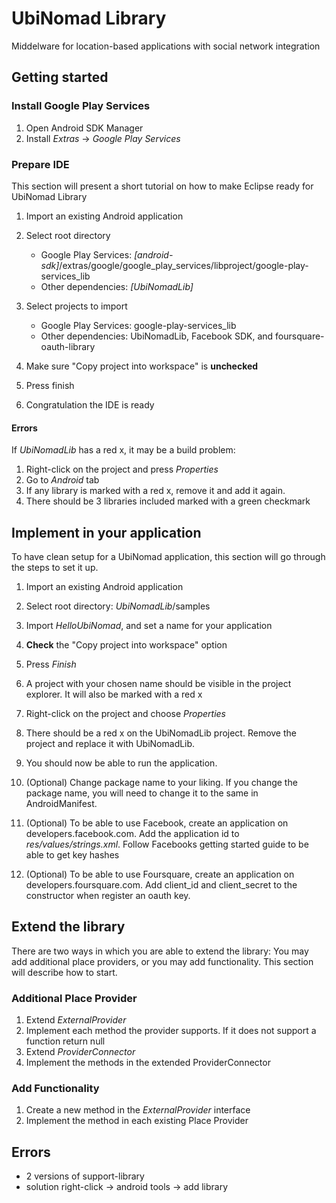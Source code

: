 UbiNomad Library
================

Middelware for location-based applications with social network integration



## Getting started

### Install Google Play Services

1. Open Android SDK Manager
2. Install *Extras* -> *Google Play Services*


### Prepare IDE
This section will present a short tutorial on how to make Eclipse ready for UbiNomad Library

1. Import an existing Android application
2. Select root directory
	- Google Play Services:  *[android-sdk]*/extras/google/google_play_services/libproject/google-play-services_lib
	- Other dependencies: *[UbiNomadLib]*

3. Select projects to import 
	- Google Play Services:  google-play-services_lib
	- Other dependencies: UbiNomadLib, Facebook SDK, and foursquare-oauth-library 

4. Make sure "Copy project into workspace" is **unchecked**
5. Press finish
5. Congratulation the IDE is ready

#### Errors
If *UbiNomadLib* has a red x, it may be a build problem:
1. Right-click on the project and press *Properties* 
2. Go to *Android* tab
3. If any library is marked with a red x, remove it and add it again.
4. There should be 3 libraries included marked with a green checkmark


## Implement in your application

To have clean setup for a UbiNomad application, this section will go through the steps to set it up.  

1. Import an existing Android application
2. Select root directory: *UbiNomadLib*/samples
3. Import *HelloUbiNomad*, and set a name for your application
4. **Check** the "Copy project into workspace" option
5. Press *Finish*
6. A project with your chosen name should be visible in the project explorer. It will also be marked with a red x
7. Right-click on the project and choose *Properties*
8. There should be a red x on the UbiNomadLib project. Remove the project and replace it with UbiNomadLib.
9. You should now be able to run the application.
10. (Optional) Change package name to your liking. If you change the package name, you will need to change it to the same in AndroidManifest.

11. (Optional) To be able to use Facebook, create an application on developers.facebook.com. Add the application id to *res/values/strings.xml*. Follow Facebooks getting started guide to be able to get key hashes

12. (Optional) To be able to use Foursquare, create an application on developers.foursquare.com. Add client_id and client_secret to the constructor when register an oauth key.


## Extend the library
There are two ways in which you are able to extend the library: You may add additional place providers, or you may add functionality. This section will describe how to start.

### Additional Place Provider

1. Extend *ExternalProvider*
2. Implement each method the provider supports. If it does not support a function return null
3. Extend *ProviderConnector*
4. Implement the methods in the extended ProviderConnector


### Add Functionality
1. Create a new method in the *ExternalProvider* interface
2. Implement the method in each existing Place Provider



## Errors
- 2 versions of support-library
- solution right-click -> android tools -> add library
